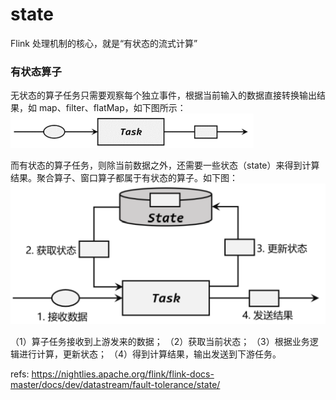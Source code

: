 # state


Flink 处理机制的核心，就是“有状态的流式计算”


### 有状态算子
无状态的算子任务只需要观察每个独立事件，根据当前输入的数据直接转换输出结果，如 map、filter、flatMap，如下图所示：
![](./pyflink_stream_state/1.png)

而有状态的算子任务，则除当前数据之外，还需要一些状态（state）来得到计算结果。聚合算子、窗口算子都属于有状态的算子。如下图：
![](./pyflink_stream_state/2.png)

（1）算子任务接收到上游发来的数据； 
（2）获取当前状态； 
（3）根据业务逻辑进行计算，更新状态； 
（4）得到计算结果，输出发送到下游任务。 


refs:
https://nightlies.apache.org/flink/flink-docs-master/docs/dev/datastream/fault-tolerance/state/